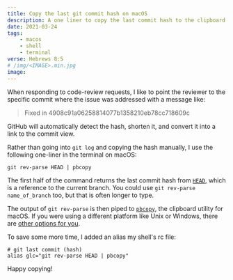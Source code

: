 ```yaml
---
title: Copy the last git commit hash on macOS
description: A one liner to copy the last commit hash to the clipboard on a Mac
date: 2021-03-24
tags:
    - macos
    - shell
    - terminal
verse: Hebrews 8:5
# /img/<IMAGE>.min.jpg
image:
---
```


When responding to code-review requests, I like to point the reviewer to the specific commit where the issue was addressed with a message like:

> Fixed in 4908c91a06258814077b1358210eb78cc718609c

GitHub will automatically detect the hash, shorten it, and convert it into a link to the commit view.

Rather than going into `git log` and copying the hash manually, I use the following one-liner in the terminal on macOS:

```shell
git rev-parse HEAD | pbcopy
```

The first half of the command returns the last commit hash from [`HEAD`](https://git-scm.com/book/en/v2/Git-Internals-Git-References#ref_the_ref), which is a reference to the current branch. You could use `git rev-parse name_of_branch` too, but that is often longer to type.

The output of `git rev-parse` is then piped to [`pbcopy`](https://ss64.com/osx/pbcopy.html), the clipboard utility for macOS. If you were using a different platform like Unix or Windows, there are [other options for you](https://stackoverflow.com/questions/749544/pipe-to-from-the-clipboard-in-bash-script).

To save some more time, I added an alias my shell's rc file:

```shell
# git last commit (hash)
alias glc="git rev-parse HEAD | pbcopy"
```

Happy copying!
